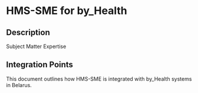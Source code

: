 # HMS-SME for by_Health

## Description

Subject Matter Expertise

## Integration Points

This document outlines how HMS-SME is integrated with by_Health systems in Belarus.
